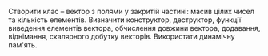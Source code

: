 Створити клас – вектор з полями у закритій частині:
масив цілих чисел та кількість елементів.
Визначити конструктор, деструктор,
функції виведення елементів вектора,
обчислення довжини вектора, додавання, віднімання, скалярного добутку векторів.
Використати динамічну пам'ять.
